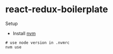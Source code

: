 # react-redux-boilerplate

Setup

* Install [nvm](https://github.com/creationix/nvm)

```
# use node version in .nvmrc
nvm use
```

